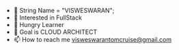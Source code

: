 - 👋 String Name = "VISWESWARAN";
- 👀 Interested in FullStack
- 🌱 Hungry Learner
- 💞️ Goal is CLOUD ARCHITECT
- 📫 How to reach me visweswarantomcruise@gmail.com

<!---
ViswesWaran2001/ViswesWaran2001 is a ✨ special ✨ repository because its `README.md` (this file) appears on your GitHub profile.
You can click the Preview link to take a look at your changes.
--->
